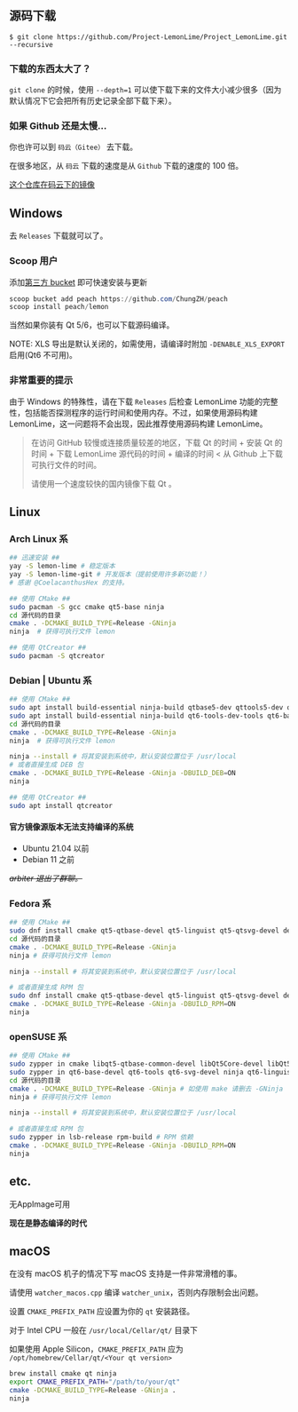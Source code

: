 ## 源码下载

```plain
$ git clone https://github.com/Project-LemonLime/Project_LemonLime.git --recursive
```

### 下载的东西太大了？

`git clone` 的时候，使用 `--depth=1` 可以使下载下来的文件大小减少很多（因为默认情况下它会把所有历史记录全部下载下来）。

### 如果 Github 还是太慢…

你也许可以到 `码云（Gitee）` 去下载。

在很多地区，从 `码云` 下载的速度是从 `Github` 下载的速度的 100 倍。

[这个仓库在码云下的镜像](https://gitee.com/iotang/Project_LemonLime)

## Windows

去 `Releases` 下载就可以了。

### Scoop 用户

添加[第三方 bucket](https://github.com/ChungZH/peach) 即可快速安装与更新

```powershell
scoop bucket add peach https://github.com/ChungZH/peach
scoop install peach/lemon
```

当然如果你装有 Qt 5/6，也可以下载源码编译。

NOTE: XLS 导出是默认关闭的，如需使用，请编译时附加 `-DENABLE_XLS_EXPORT` 启用(Qt6 不可用)。

### 非常重要的提示

由于 Windows 的特殊性，请在下载 `Releases` 后检查 LemonLime 功能的完整性，包括能否探测程序的运行时间和使用内存。不过，如果使用源码构建 LemonLime，这一问题将不会出现，因此推荐使用源码构建 LemonLime。

> 在访问 GitHub 较慢或连接质量较差的地区，下载 Qt 的时间 + 安装 Qt 的时间 + 下载 LemonLime 源代码的时间 + 编译的时间 &lt; 从 Github 上下载可执行文件的时间。
>
> 请使用一个速度较快的国内镜像下载 Qt 。

## Linux

### Arch Linux 系

```bash
## 迅速安装 ##
yay -S lemon-lime # 稳定版本
yay -S lemon-lime-git # 开发版本（提前使用许多新功能！）
# 感谢 @CoelacanthusHex 的支持。

## 使用 CMake ##
sudo pacman -S gcc cmake qt5-base ninja 
cd 源代码的目录
cmake . -DCMAKE_BUILD_TYPE=Release -GNinja 
ninja  # 获得可执行文件 lemon

## 使用 QtCreator ##
sudo pacman -S qtcreator
```

### Debian | Ubuntu 系

```bash
## 使用 CMake ##
sudo apt install build-essential ninja-build qtbase5-dev qttools5-dev qtchooser qtbase5-dev-tools cmake # Qt5 依赖环境
sudo apt install build-essential ninja-build qt6-tools-dev-tools qt6-base-dev qt6-tools-dev qt6-l10n-tools libgl1-mesa-dev cmake # Qt6 依赖环境
cd 源代码的目录
cmake . -DCMAKE_BUILD_TYPE=Release -GNinja 
ninja  # 获得可执行文件 lemon

ninja --install # 将其安装到系统中，默认安装位置位于 /usr/local
# 或者直接生成 DEB 包
cmake . -DCMAKE_BUILD_TYPE=Release -GNinja -DBUILD_DEB=ON
ninja

## 使用 QtCreator ##
sudo apt install qtcreator
```

#### 官方镜像源版本无法支持编译的系统
 - Ubuntu 21.04 以前
 - Debian 11 之前

~~_arbiter 退出了群聊。_~~

### Fedora 系

```bash
## 使用 CMake ##
sudo dnf install cmake qt5-qtbase-devel qt5-linguist qt5-qtsvg-devel desktop-file-utils ninja-build
cd 源代码的目录
cmake . -DCMAKE_BUILD_TYPE=Release -GNinja
ninja # 获得可执行文件 lemon

ninja --install # 将其安装到系统中，默认安装位置位于 /usr/local

# 或者直接生成 RPM 包
sudo dnf install cmake qt5-qtbase-devel qt5-linguist qt5-qtsvg-devel desktop-file-utils ninja-build redhat-lsb-core fedora-packager rpmdevtools
cmake . -DCMAKE_BUILD_TYPE=Release -GNinja -DBUILD_RPM=ON
ninja
```

### openSUSE 系

```bash
## 使用 CMake ##
sudo zypper in cmake libqt5-qtbase-common-devel libQt5Core-devel libQt5Gui-devel libQt5Network-devel libQt5Widgets-devel libQt5Concurrent-devel libqt5-linguist-devel libqt5-qtsvg-devel update-desktop-files ninja # Qt5 依赖环境
sudo zypper in qt6-base-devel qt6-tools qt6-svg-devel ninja qt6-linguist-devel  # Qt6 依赖环境
cd 源代码的目录
cmake . -DCMAKE_BUILD_TYPE=Release -GNinja # 如使用 make 请删去 -GNinja
ninja # 获得可执行文件 lemon

ninja --install # 将其安装到系统中，默认安装位置位于 /usr/local

# 或者直接生成 RPM 包
sudo zypper in lsb-release rpm-build # RPM 依赖
cmake . -DCMAKE_BUILD_TYPE=Release -GNinja -DBUILD_RPM=ON
ninja
```

## etc.

无AppImage可用

**现在是静态编译的时代**

## macOS

在没有 macOS 机子的情况下写 macOS 支持是一件非常滑稽的事。

请使用 `watcher_macos.cpp` 编译 `watcher_unix`，否则内存限制会出问题。

设置 `CMAKE_PREFIX_PATH` 应设置为你的 `qt` 安装路径。

对于 Intel CPU 一般在 `/usr/local/Cellar/qt/` 目录下

如果使用 Apple Silicon，`CMAKE_PREFIX_PATH` 应为 `/opt/homebrew/Cellar/qt/<Your qt version>`

```bash
brew install cmake qt ninja
export CMAKE_PREFIX_PATH="/path/to/your/qt"
cmake -DCMAKE_BUILD_TYPE=Release -GNinja .
ninja
```
